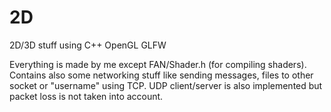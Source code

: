 # 2D
2D/3D stuff using C++ OpenGL GLFW

Everything is made by me except FAN/Shader.h (for compiling shaders).
Contains also some networking stuff like sending messages, files to other socket or "username" using TCP. UDP client/server is also implemented but packet loss is not taken into account.
